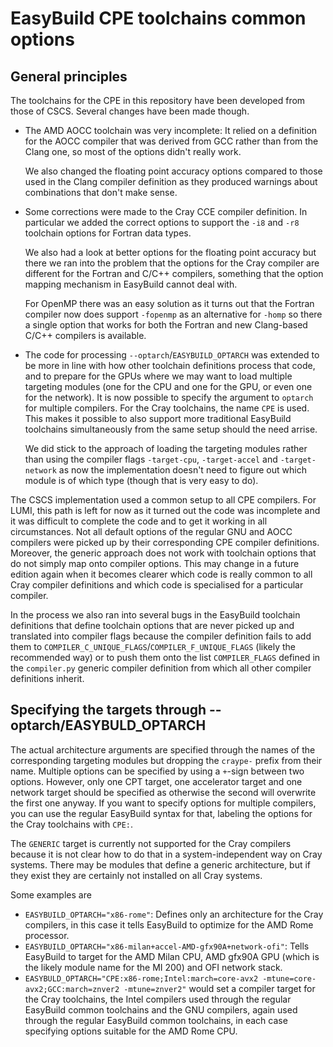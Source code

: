 # EasyBuild CPE toolchains common options

## General principles

The toolchains for the CPE in this repository have been developed from those of CSCS.
Several changes have been made though.

  * The AMD AOCC toolchain was very incomplete: It relied on a definition for the AOCC
    compiler that was derived from GCC rather than from the Clang one, so most of the
    options didn't really work.

    We also changed the floating point accuracy options compared to those used in the
    Clang compiler definition as they produced warnings about combinations that don't
    make sense.

  * Some corrections were made to the Cray CCE compiler definition. In particular we
    added the correct options to support the ``-i8`` and ``-r8`` toolchain options
    for Fortran data types.

    We also had a look at better options for the floating point accuracy but there
    we ran into the problem that the options for the Cray compiler are different for
    the Fortran and C/C++ compilers, something that the option mapping mechanism in
    EasyBuild cannot deal with.

    For OpenMP there was an easy solution as it turns out that the Fortran compiler
    now does support ``-fopenmp`` as an alternative for ``-homp`` so there a single
    option that works for both the Fortran and new Clang-based C/C++ compilers is
    available.

  * The code for processing ``--optarch``/``EASYBUILD_OPTARCH`` was extended to be more
    in line with how other toolchain definitions process that code, and to prepare for
    the GPUs where we may want to load multiple targeting modules (one for the CPU and
    one for the GPU, or even one for the network). It is now possible to specify the
    argument to ``optarch`` for multiple compilers. For the Cray toolchains, the name
    ``CPE`` is used. This makes it possible to also support more traditional EasyBuild
    toolchains simultaneously from the same setup should the need arrise.

    We did stick to the approach of loading the targeting modules rather than using
    the compiler flags ``-target-cpu``, ``-target-accel`` and ``-target-network`` as
    now the implementation doesn't need to figure out which module is of which type
    (though that is very easy to do).

The CSCS implementation used a common setup to all CPE compilers. For LUMI, this path
is left for now as it turned out the code was incomplete and it was difficult to
complete the code and to get it working in all circumstances. Not all default options
of the regular GNU and AOCC compilers were picked up by their corresponding CPE compiler
definitions. Moreover, the generic approach does not work with toolchain options that
do not simply map onto compiler options. This may change in a future edition again
when it becomes clearer which code is really common to all Cray compiler definitions
and which code is specialised for a particular compiler.

In the process we also ran into several bugs in the EasyBuild toolchain definitions
that define toolchain options that are never picked up and translated into compiler
flags because the compiler definition fails to add them to
``COMPILER_C_UNIQUE_FLAGS``/``COMPILER_F_UNIQUE_FLAGS`` (likely the recommended way)
or to push them onto the list ``COMPILER_FLAGS`` defined in the ``compiler.py`` generic
compiler definition from which all other compiler definitions inherit.

## Specifying the targets through --optarch/EASYBULD_OPTARCH

The actual architecture arguments are specified through the names of the corresponding
targeting modules but dropping the ``craype-`` prefix from their name. Multiple options
can be specified by using a ``+``-sign between two options. However, only one CPT target,
one accelerator target and one network target should be specified as otherwise the
second will overwrite the first one anyway. If you want to specify options for multiple
compilers, you can use the regular EasyBuild syntax for that, labeling the options
for the Cray toolchains with ``CPE:``.

The ``GENERIC`` target is currently not supported for the Cray compilers because it is not
clear how to do that in a system-independent way on Cray systems. There may be modules that
define a generic architecture, but if they exist they are certainly not installed on all
Cray systems.

Some examples are

  * ``EASYBUILD_OPTARCH="x86-rome"``: Defines only an architecture for the Cray compilers,
    in this case it tells EasyBuild to optimize for the AMD Rome processor.
  * ``EASYBUILD_OPTARCH="x86-milan+accel-AMD-gfx90A+network-ofi"``: Tells EasyBuild to
    target for the AMD Milan CPU, AMD gfx90A GPU (which is the likely module name for
    the MI 200) and OFI network stack.
  * ``EASYBULD_OPTARCH="CPE:x86-rome;Intel:march=core-avx2 -mtune=core-avx2;GCC:march=znver2 -mtune=znver2"``
    would set a compiler target for the Cray toolchains, the Intel compilers used through the
    regular EasyBuild common toolchains and the GNU compilers, again used through
    the regular EasyBuild common toolchains, in each case specifying options suitable
    for the AMD Rome CPU.

